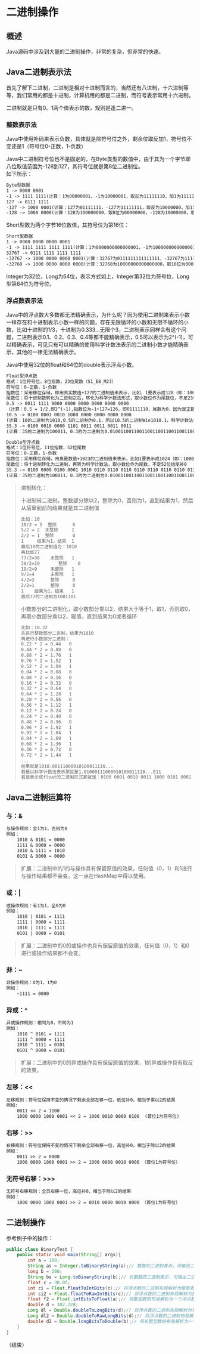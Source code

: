 # 二进制操作
## 概述
Java源码中涉及到大量的二进制操作，非常的复杂，但非常的快速。
## Java二进制表示法
首先了解下二进制，二进制是相对十进制而言的，当然还有八进制，十六进制等等，我们常用的都是十进制，计算机用的都是二进制，而符号表示常用十六进制。  

二进制就是只有0、1两个值表示的数，规则是逢二进一。
### 整数表示法
Java中使用补码来表示负数，具体就是除符号位之外，剩余位取反加1，符号位不变还是1（符号位0-正数，1-负数）  

Java中二进制符号位也不是固定的，在Byte类型的数值中，由于其为一个字节即八位取值范围为-128到127，其符号位就是第8位二进制位。  
如下所示：
```tex
Byte型数据
1 -> 0000 0001
-1 -> 1111 1111(计算：1为00000001，-1为10000001，取反为11111110，加1为11111111)
127 -> 0111 1111
-127 -> 1000 0001(计算：127为01111111，-127为11111111，取反为10000000，加1为10000001)
-128 -> 1000 0000(计算：128为100000000，取8位为00000000，-128为10000000，取反为11111111，加1为10000000)
```
Short型数为两个字节16位数值，其符号位为第16位：
```tex
Short型数据
1 -> 0000 0000 0000 0001
-1 -> 1111 1111 1111 1111(计算：1为0000000000000001，-1为1000000000000001，取反为1111111111111110，加1为1111111111111111)
32767 -> 0111 1111 1111 1111
-32767 -> 1000 0000 0000 0001(计算：32767为0111111111111111，-32767为1111111111111111，取反为1000000000000000，加1为1000000000000001)
-32768 -> 1000 0000 0000 0000(计算：32768为10000000000000000，取16位为0000000000000000，-32768为1000000000000000，取反为1111111111111111，加1为1000000000000000)
```
Integer为32位，Long为64位，表示方式如上，Integer第32位为符号位，Long型第64位为符号位。
### 浮点数表示法
Java中的浮点数大多数都无法精确表示，为什么呢？因为使用二进制来表示小数一样存在和十进制表示小数一样的问题，存在无限循环的小数和无限不循环的小数，比如十进制的1/3，十进制为0.333...无限个3，二进制表示同样会有这个问题，二进制表示0.1、0.2、0.3、0.4等都不能精确表示，0.5可以表示为2^(-1)，可以精确表示，可见只有可以精确的使用科学计数法表示的二进制小数才能精确表示，其他的一律无法精确表示。  

Java中使用32位的float和64位的double表示浮点小数。
```tex
Float型浮点数
格式：1位符号位，8位指数，23位尾数（S1_E8_M23）
符号位：0-正数，1-负数
指数位：采用移位存储，即用真实数值+127的二进制值来表示，比如，1要表示成128（即：10000000），128表示为255（即11111111）
尾数位：将十进制数转化为二进制之后，转化为科学计数法形式，取小数位作为尾数位，不足23位结尾补0
0.5 -> 0011 1111 0000 0000 0000 0000 0000 0000
（计算：0.5 = 1/2,即2^(-1),指数位为-1+127=126，即01111110，尾数为0，因为是正数，符号位为0）
10.5 -> 0100 0001 0010 1000 0000 0000 0000 0000 
(计算：10的二进制为1010,0.5的二进制为0.1，所以10.5的二进制Wie1010.1，科学计数法表示为1.0101E11,如此一来，指数位为3+127=130，即10000010，符号位为0，尾数为0101，后面补0，够23位）
35.3 -> 0100 0010 0000 1101 0011 0011 0011 0011
(计算：35的二进制为100011，0.3的为二进制为0.01001100110011001100110011001100110011...，合起来就是100011.0100110011001100110011...，科学计数法为1.00011010011001100110011...E101，如此一来，符号位为0，指数位为5+127=132，即10000100，尾数为00011010011001100110011)
```
```tex
Double型浮点数
格式：1位符号位，11位指数，52位尾数
符号位：0-正数，1-负数
指数位：采用移位存储，用真是数值+1023的二进制值来表示，比如1要表示成1024（即：10000000000）
尾数位：将十进制转化为二进制，再转为科学计数法，取小数位作为尾数，不足52位结尾补0
35.3 -> 0100 0000 0100 0001 1010 0110 0110 0110 0110 0110 0110 0110 0110 0110 0110 0110
(计算：35的二进制为100011，0.3的为二进制为0.01001100110011001100110011001100110011...，合起来就是100011.0100110011001100110011...，科学计数法为1.00011010011001100110011...E101，如此一来，符号位为0，指数位为5+1023=1028，即10000000100，尾数为0001101001100110011001100110011001100110011001100110)
```
> 进制转化：
>
> 十进制转二进制，整数部分除以2，整除为0，否则为1，直到结果为1，然后从后窜到前的结果就是其二进制值
>
> ```tex
> 比如：10
> 10/2 = 5  整除      0
> 5/2 = 2  未整除     1
> 2/2 = 1  整除       0
> 1     结果为1，结束  1
> 最后10的二进制值为：1010
> 再比如77
> 77/2=38    未整除   1
> 38/2=19	    整除    0
> 19/2=9     未整除   1
> 9/2=4      未整除   1
> 4/2=2      整除     0
> 2/2=1      整除     0
> 1    结果为1，结束   1
> 最后77的二进制为1001101
> ```
>
> 小数部分的二进制化，取小数部分乘以2，结果大于等于1，取1，否则取0，再取小数部分乘以2，取值，直到结果为0或者循环
>
> ```tex
> 比如：10.22
> 先进行整数部分二进制，结果为1010
> 再进行小数部分二进制：
> 0.22 * 2 = 0.44   0
> 0.44 * 2 = 0.88   0
> 0.88 * 2 = 1.76   1
> 0.76 * 2 = 1.52   1
> 0.52 * 2 = 1.04   1
> 0.04 * 2 = 0.08   0
> 0.08 * 2 = 0.16   0
> 0.16 * 2 = 0.32   0
> 0.32 * 2 = 0.64   0
> 0.64 * 2 = 1.28   1
> 0.28 * 2 = 0.56   0
> 0.56 * 2 = 1.12   1
> 0.12 * 2 = 0.24   0
> 0.24 * 2 = 0.48   0
> 0.48 * 2 = 0.96   0
> 0.96 * 2 = 1.92   1
> 0.92 * 2 = 1.84   1
> 0.84 * 2 = 1.68   1
> 0.68 * 2 = 1.36   1
> 0.36 * 2 = 0.72   0
> 0.72 * 2 = 1.44   1
> ...
> 结果就是1010.00111000010100011110...
> 若是以科学计数法表示那就是1.01000111000010100011110...E11
> 若是表示成float的二进制形式那就是：0100 0001 0010 0011 1000 0101 0001 1110
> ```
## Java二进制运算符
### 与：&
```tex
与操作规则：全1为1，否则为0
例如：
    1010 & 0101 = 0000
    1111 & 0000 = 0000
    1010 & 1111 = 1010
    0101 & 0000 = 0000
```
> 扩展：二进制中的1的与操作具有保留原值的效果，任何值（0，1）和1进行与操作结果都不会变。这一点在HashMap中得以使用。
### 或：|
```tex
或操作规则：有1为1，全0为0
例如：
    1010 | 0101 = 1111
    1111 | 0000 = 1111
    1010 | 1111 = 1111
    0101 | 0000 = 0101
```
> 扩展：二进制中的0的或操作也具有保留原值的效果，任何值（0，1）和0进行或操作结果都不会变。
### 非：~
```tex
非操作规则：0为1，1为0
例如：
    ~1111 = 0000
```
### 异或：^
```tex
异或操作规则：相同为0，不同为1
例如：
    1010 ^ 0101 = 1111
    1111 ^ 0000 = 1111
    1010 ^ 1111 = 0101
    0101 ^ 0000 = 0101
```
> 扩展：二进制中的0的异或操作具有保留原值的效果，1的异或操作具有取反的效果。
### 左移：<<
```tex
左移规则：符号位保持不变的情况下剩余全部左移一位，低位补0，相当于乘以2的结果
例如:
    0011 << 2 = 1100
    1000 0000 1000 0001 << 2 = 1000 0010 0000 0100  (首位1为符号位)
```
### 右移：>>
```tex
右移规则：符号位保持不变的情况下剩余全部右移一位，高位补0，相当于除以2的结果
例如：
    0011 >> 2 = 0000
    1000 0000 1000 0001 >> 2 = 1000 0000 0010 0000 （首位1为符号位）
```
### 无符号右移：>>>  
```tex
无符号右移规则：全员右移一位，高位补0，相当于除以2的结果
例如：
    1000 0000 1000 0001 >> 2 = 0010 0000 0010 0000 （首位1为符号位）
```
## 二进制操作
参考例子中的操作：
```java
public class BinaryTest {
    public static void main(String[] args){
        int a = 100;
        String as = Integer.toBinaryString(a);// 整数的二进制表示，可输出二进制字符串
        long b = 200;
        String bs = Long.toBinaryString(b);// 长整数的二进制表示，可输出二进制字符串
        float c = 30.0f;
        int ci = Float.floatToIntBits(c);// 将浮点数的二进制布局解析为整型表示
        int ci2 = Float.floatToRawIntBits(c);// 将浮点数的二进制布局解析为整型表示
        float f2 = Float.intBitsToFloat(a);// 将整型数的布局解析为一个浮点数
        double d = 302.22d;
        Long dl = Double.doubleToLongBits(d);// 将浮点数的二进制布局解析为长整型表示
        Long dl2 = Double.doubleToRawLongBits(d);// 将浮点数的二进制布局解析为长整型表示
        double d2 = Double.longBitsToDouble(b);// 将长整型数的布局解析为一个双精度浮点数
    }
}
```
（结束）